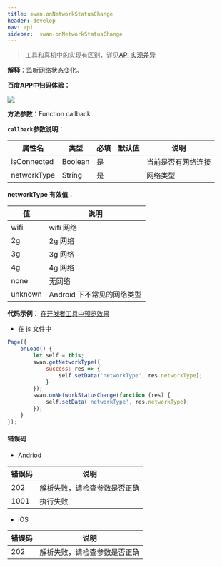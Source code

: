 ```yaml
---
title: swan.onNetworkStatusChange
header: develop
nav: api
sidebar:  swan-onNetworkStatusChange
---
```

 

> 工具和真机中的实现有区别，详见[API 实现差异](https://smartprogram.baidu.com/docs/develop/devtools/diff/)

**解释**：监听网络状态变化。

**百度APP中扫码体验：**

<img src="https://b.bdstatic.com/miniapp/assets/images/doc_demo/onNetworkStatusChange.png"  class="demo-qrcode-image" />


**方法参数**：Function callback

**`callback`参数说明**：

|属性名 |类型  |必填 | 默认值 |说明|
|---- | ---- | ---- | ----|----|
|isConnected |Boolean |是| |当前是否有网络连接|
|networkType| String |是| | 网络类型|

**networkType 有效值**：

|值   |说明|
|---- | ---- |
|wifi   | wifi 网络|
|2g  |2g 网络|
|3g | 3g 网络|
|4g | 4g 网络|
|none  |  无网络|
|unknown |Android 下不常见的网络类型|

**代码示例**：
<a href="swanide://fragment/7c0e8595fa15fb27338683115a63df031569478717853" title="在开发者工具中预览效果" target="_self">在开发者工具中预览效果</a>


* 在 js 文件中
```js
Page({
    onLoad() {
        let self = this;
        swan.getNetworkType({
            success: res => {
                self.setData('networkType', res.networkType);
            }
        });
        swan.onNetworkStatusChange(function (res) {
            self.setData('networkType', res.networkType);
        });
    }
});
```


 
#### 错误码
* Andriod

|错误码|说明|
|--|--|
|202|解析失败，请检查参数是否正确      |
|1001|执行失败|

* iOS

|错误码|说明|
|--|--|
|202|解析失败，请检查参数是否正确      |
